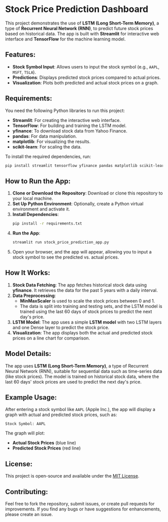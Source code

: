 # Stock Price Prediction Dashboard

This project demonstrates the use of **LSTM (Long Short-Term Memory)**, a type of **Recurrent Neural Network (RNN)**, to predict future stock prices based on historical data. The app is built with **Streamlit** for interactive web interface and **TensorFlow** for the machine learning model.

## Features:
- **Stock Symbol Input**: Allows users to input the stock symbol (e.g., `AAPL`, `MSFT`, `TSLA`).
- **Predictions**: Displays predicted stock prices compared to actual prices.
- **Visualization**: Plots both predicted and actual stock prices on a graph.

## Requirements:
You need the following Python libraries to run this project:

- **Streamlit**: For creating the interactive web interface.
- **TensorFlow**: For building and training the LSTM model.
- **yfinance**: To download stock data from Yahoo Finance.
- **pandas**: For data manipulation.
- **matplotlib**: For visualizing the results.
- **scikit-learn**: For scaling the data.

To install the required dependencies, run:

```bash
pip install streamlit tensorflow yfinance pandas matplotlib scikit-learn
```

## How to Run the App:

1. **Clone or Download the Repository**: Download or clone this repository to your local machine.
2. **Set Up Python Environment**: Optionally, create a Python virtual environment and activate it.
3. **Install Dependencies**:
   ```bash
   pip install -r requirements.txt
   ```
4. **Run the App**:
   ```bash
   streamlit run stock_price_prediction_app.py
   ```
5. Open your browser, and the app will appear, allowing you to input a stock symbol to see the predicted vs. actual prices.

## How It Works:

1. **Stock Data Fetching**: The app fetches historical stock data using **yfinance**. It retrieves the data for the past 5 years with a daily interval.
2. **Data Preprocessing**: 
   - **MinMaxScaler** is used to scale the stock prices between 0 and 1.
   - The data is split into training and testing sets, and the LSTM model is trained using the last 60 days of stock prices to predict the next day's price.
3. **LSTM Model**: The app uses a simple **LSTM model** with two LSTM layers and one Dense layer to predict the stock price.
4. **Visualization**: The app displays both the actual and predicted stock prices on a line chart for comparison.

## Model Details:

The app uses **LSTM (Long Short-Term Memory)**, a type of Recurrent Neural Network (RNN), suitable for sequential data such as time-series data (like stock prices). The model is trained on historical stock data, where the last 60 days' stock prices are used to predict the next day's price.

## Example Usage:

After entering a stock symbol like `AAPL` (Apple Inc.), the app will display a graph with actual and predicted stock prices, such as:

```
Stock Symbol: AAPL
```

The graph will plot:
- **Actual Stock Prices** (blue line)
- **Predicted Stock Prices** (red line)

## License:
This project is open-source and available under the [MIT License](LICENSE).

## Contributing:
Feel free to fork the repository, submit issues, or create pull requests for improvements. If you find any bugs or have suggestions for enhancements, please create an issue.
